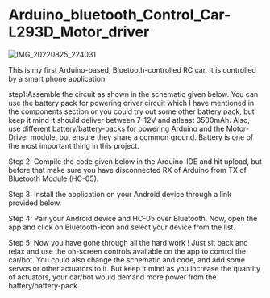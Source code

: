 # Arduino_bluetooth_Control_Car-L293D_Motor_driver

![IMG_20220825_224031](https://user-images.githubusercontent.com/68585330/186734564-2d2d0501-542f-4500-8261-aea39913fd9e.png)

This is my first Arduino-based, Bluetooth-controlled RC car. It is controlled by a smart phone application.

step1:Assemble the circuit as shown in the schematic given below. You can use the battery pack for powering driver circuit which I have mentioned in the components section or you could try out some other battery pack, but keep it mind it should deliver between 7-12V and atleast 3500mAh. Also, use different battery/battery-packs for powering Arduino and the Motor-Driver module, but ensure they share a common ground. Battery is one of the most important thing in this project.

Step 2: Compile the code given below in the Arduino-IDE and hit upload, but before that make sure you have disconnected RX of Arduino from TX of Bluetooth Module (HC-05). 

Step 3: Install the application on your Android device through a link provided below. 

Step 4: Pair your Android device and HC-05 over Bluetooth. Now, open the app and click on Bluetooth-icon and select your device from the list. 

Step 5: Now you have gone through all the hard work ! Just sit back and relax and use the on-screen controls available on the app to control the car/bot. You could also change the schematic and code, and add some servos or other actuators to it. But keep it mind as you increase the quantity of actuators, your car/bot would demand more power from the battery/battery-pack. 


